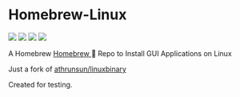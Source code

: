<div>
  <div align="left">
    <h1 align="left">Homebrew-Linux</h1>
    <p>
      <a>
        <img
          src="https://img.shields.io/github/workflow/status/ivaquero/homebrew-linux/CI.svg"
        />
      </a>
      <a>
        <img
          src="https://img.shields.io/github/languages/code-size/ivaquero/homebrew-linux.svg"
        />
      </a>
      <a>
        <img
          src="https://img.shields.io/github/repo-size/ivaquero/homebrew-linux.svg"
        />
      </a>
      <a>
        <img
          src="https://img.shields.io/github/license/ivaquero/homebrew-linux"
        />
      </a>
    </p>
  </div>

  <p></p>

  <div>
    <p>
      A Homebrew 
      <a href="https://github.com/Homebrew/brew"> Homebrew </a> 🍺 Repo to Install GUI Applications on Linux
    </p>
  </div>
</div>


Just a fork of [athrunsun/linuxbinary](https://github.com/athrunsun/homebrew-linuxbinary/)

Created for testing.
